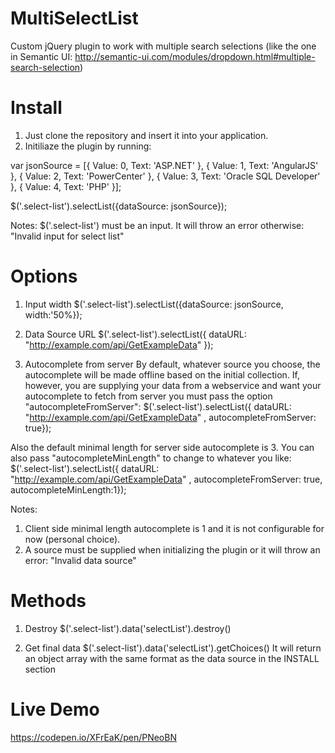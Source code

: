 # MultiSelectList

Custom jQuery plugin to work with multiple search selections (like the one in Semantic UI: http://semantic-ui.com/modules/dropdown.html#multiple-search-selection)

# Install

1. Just clone the repository and insert it into your application. 
2. Initiliaze the plugin by running: 

var jsonSource =  [{ Value: 0, Text: 'ASP.NET' }, { Value: 1, Text: 'AngularJS' }, { Value: 2, Text: 'PowerCenter' }, { Value: 3, Text: 'Oracle SQL Developer' }, { Value: 4, Text: 'PHP' }];

$('.select-list').selectList({dataSource: jsonSource});

Notes: $('.select-list') must be an input. It will throw an error otherwise: "Invalid input for select list"

# Options

1. Input width
  $('.select-list').selectList({dataSource: jsonSource, width:'50%});

2. Data Source URL
  $('.select-list').selectList({ dataURL: "http://example.com/api/GetExampleData" });

3. Autocomplete from server
  By default, whatever source you choose, the autocomplete will be made offline based on the initial collection. If, however, you are supplying your data from a webservice and want your autocomplete to fetch from server you must pass the option "autocompleteFromServer":
  $('.select-list').selectList({ dataURL: "http://example.com/api/GetExampleData"  , autocompleteFromServer: true});

  Also the default minimal length for server side autocomplete is 3. You can also pass "autocompleteMinLength" to change to whatever you like:
  $('.select-list').selectList({ dataURL: "http://example.com/api/GetExampleData"  , autocompleteFromServer: true, autocompleteMinLength:1});
  
Notes: 
  1. Client side minimal length autocomplete is 1 and it is not configurable for now (personal choice).
  2. A source must be supplied when initializing the plugin or it will throw an error: "Invalid data source"

# Methods

1. Destroy
  $('.select-list').data('selectList').destroy()

2. Get final data
  $('.select-list').data('selectList').getChoices()
  It will return an object array with the same format as the data source in the INSTALL section


# Live Demo

https://codepen.io/XFrEaK/pen/PNeoBN
